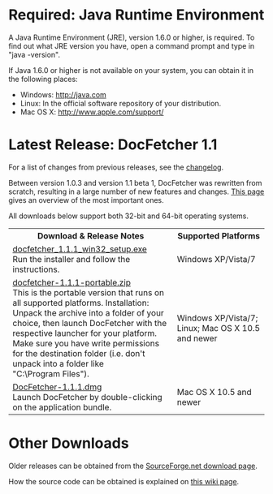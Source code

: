Required: Java Runtime Environment
==================================
A Java Runtime Environment (JRE), version 1.6.0 or higher, is required. To find
out what JRE version you have, open a command prompt and type in
"java -version".

If Java 1.6.0 or higher is not available on your system, you can obtain it in
the following places:

* Windows: <http://java.com>
* Linux: In the official software repository of your distribution.
* Mac OS&nbsp;X: <http://www.apple.com/support/>

Latest Release: DocFetcher 1.1
==============================

For a list of changes from previous releases, see the [changelog](http://docfetcher.sourceforge.net/wiki/doku.php?id=changelog).

Between version 1.0.3 and version 1.1 beta 1, DocFetcher was rewritten from scratch, resulting in a large number of new features and changes. [This page](http://docfetcher.sourceforge.net/wiki/doku.php?id=changes_in_v1.1) gives an overview of the most important ones.

All downloads below support both 32-bit and 64-bit operating systems.

<table>
<tr>
<th>Download & Release Notes</th>
<th>Supported Platforms</th>
</tr>
<tr>
<td align="left"><a href="http://sourceforge.net/projects/docfetcher/files/docfetcher/1.1.1/docfetcher_1.1.1_win32_setup.exe/download">docfetcher_1.1.1_win32_setup.exe</a> <br/> Run the installer and follow the instructions.</td>
<td>Windows&nbsp;XP/Vista/7</td>
</tr>
<tr>
<td align="left"><a href="http://sourceforge.net/projects/docfetcher/files/docfetcher/1.1.1/docfetcher-1.1.1-portable.zip/download">docfetcher-1.1.1-portable.zip</a> <br/> This is the portable version that runs on all supported platforms. Installation: Unpack the archive into a folder of your choice, then launch DocFetcher with the respective launcher for your platform. Make sure you have write permissions for the destination folder (i.e. don't unpack into a folder like "C:\Program&nbsp;Files").
</td>
<td>Windows&nbsp;XP/Vista/7; Linux; Mac OS&nbsp;X 10.5 and newer</td>
</tr>
<tr>
<td align="left"><a href="http://sourceforge.net/projects/docfetcher/files/docfetcher/1.1.1/DocFetcher-1.1.1.dmg/download">DocFetcher-1.1.1.dmg</a> <br/> Launch DocFetcher by double-clicking on the application bundle.</td>
<td>Mac OS&nbsp;X 10.5 and newer</td>
</tr>
</table>

Other Downloads
===============
Older releases can be obtained from the [SourceForge.net download page](http://sourceforge.net/projects/docfetcher/files/docfetcher/).

How the source code can be obtained is explained on [this wiki page](http://docfetcher.sourceforge.net/wiki/doku.php?id=source_code).
